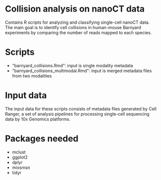 # Collision analysis on nanoCT data
Contains R scripts for analyzing and classifying single-cell nanoCT data. 
The main goal is to identify cell collisions in human-mouse Barnyard experiments by comparing the number of reads mapped to each species.

# Scripts
- "barnyard_collisions.Rmd": input is single modality metadata 
- "barnyard_collisions_multimodal.Rmd": input is merged metadata files from two modalities

# Input data
The input data for these scripts consists of metadata files generated by Cell Ranger, a set of analysis pipelines for processing single-cell sequencing data by 10x Genomics platforms. 

# Packages needed
- mclust
- ggplot2
- dplyr
- mixsmsn
- tidyr